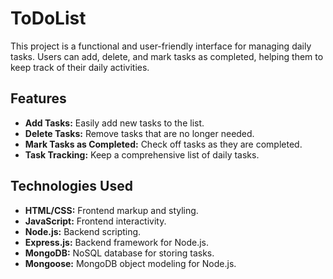 # ToDoList

This project is a functional and user-friendly interface for managing daily tasks. Users can add, delete, and mark tasks as completed, helping them to keep track of their daily activities.

## Features

- **Add Tasks:** Easily add new tasks to the list.
- **Delete Tasks:** Remove tasks that are no longer needed.
- **Mark Tasks as Completed:** Check off tasks as they are completed.
- **Task Tracking:** Keep a comprehensive list of daily tasks.

## Technologies Used

- **HTML/CSS:** Frontend markup and styling.
- **JavaScript:** Frontend interactivity.
- **Node.js:** Backend scripting.
- **Express.js:** Backend framework for Node.js.
- **MongoDB:** NoSQL database for storing tasks.
- **Mongoose:** MongoDB object modeling for Node.js.
